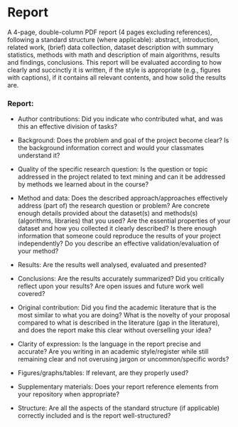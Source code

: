 # Report 

A 4-page, double-column PDF report (4 pages excluding references), following a standard structure (where applicable): abstract, introduction, related work, (brief) data collection, dataset description with summary statistics, methods with math and description of main algorithms, results and findings, conclusions. This report will be evaluated according to how clearly and succinctly it is written, if the style is appropriate (e.g., figures with captions), if it contains all relevant contents, and how solid the results are.


### Report: 
- Author contributions: Did you indicate who contributed what, and was this an effective division of tasks?

- Background: Does the problem and goal of the project become clear? Is the background information correct and would your classmates understand it?

- Quality of the specific research question: Is the question or topic addressed in the project related to text mining and can it be addressed by methods we learned about in the course?

- Method and data: Does the described approach/approaches effectively address (part of) the research question or problem? Are concrete enough details provided about the dataset(s) and methods(s) (algorithms, libraries) that you used? Are the essential properties of your dataset and how you collected it clearly described? Is there enough information that someone could reproduce the results of your project independently? Do you describe an effective validation/evaluation of your method?

- Results: Are the results well analysed, evaluated and presented?

- Conclusions: Are the results accurately summarized? Did you critically reflect upon your results? Are open issues and future work well covered?

- Original contribution: Did you find the academic literature that is the most similar to what you are doing? What is the novelty of your proposal compared to what is described in the literature (gap in the literature), and does the report make this clear without overselling your idea?

- Clarity of expression: Is the language in the report precise and accurate? Are you writing in an academic style/register while still remaining clear and not overusing jargon or uncommon/specific words?

- Figures/graphs/tables: If relevant, are they properly used?

- Supplementary materials: Does your report reference elements from your repository when appropriate?

- Structure: Are all the aspects of the standard structure (if applicable) correctly included and is the report well-structured?